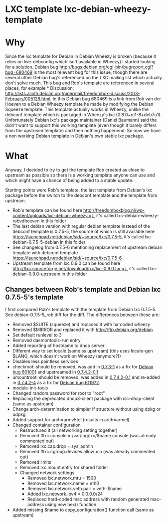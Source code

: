 LXC template lxc-debian-wheezy-template
=======================================

# Why
Since the lxc template for Debian in Debian Wheezy is broken (because it relies on live-debconfig which isn't available in Wheezy) I started looking for a solution.
Debian bug http://bugs.debian.org/cgi-bin/bugreport.cgi?bug=680469 is the most relevant bug for this issue, though there are several other Debian bug's referenced on the LXC mailing list which actually don't solve much. This bug and Rob's template are referenced in several places, for example * Discussion: http://lists.alioth.debian.org/pipermail/freedombox-discuss/2013-February/005128.html.
In this Debian bug 680469 is a link from Rob van der Hoeven to a Debian Wheezy template he made by modifying the Debian Squeeze template. This template actually works in Wheezy, unlike the debconf template which is packaged in Wheezy's lxc (0.8.0~rc1-8+deb7u1). 
Unfortunately Debian lxc's package maintainer (Daniel Baumann) said the didn't want to support this working template (even though it barely differs from the upstream template) and then nothing happenend.
So now we have a non working Debian template in Debian's own stable lxc package.

# What
Anyway, I decided to try to get the template Rob created as close to upstream as possible so there is a working template anyone can use and which might have a chance of being added to a stable update.

Starting points were Rob's template, the last template from Debian's lxc package before the switch to the debconf template and the template from upstream.
* Rob's template can be found here http://freedomboxblog.nl/wp-content/uploads/lxc-debian-wheezy.gz, it's called lxc-debian-wheezy-robvdhoeven in this folder
* The last debian version with regular debian template instead of the debconf template is 0.7.5-5, the source of which is still available here https://launchpad.net/debian/sid/+source/lxc/0.7.5-5, it's called lxc-debian-0.7.5-5-debian in this folder
 * See changelog from 0.7.5-6 mentioning replacement of upstream debian template with debconf template https://launchpad.net/debian/sid/+source/lxc/0.7.5-6
* Upstream template from lxc 0.9.0 can be found here http://lxc.sourceforge.net/download/lxc/lxc-0.9.0.tar.gz, it's called lxc-debian-0.9.0-upstream in this folder

## Changes between Rob's template and Debian lxc 0.7.5-5's template
I first compared Rob's template with the template from Debian lxc 0.7.5-5. See debian-0.7.5-5_rob.diff for the diff. The differences between these are:
* Removed $SUITE (squeeze) and replaced it with harcoded wheezy
* Removed $MIRROR and replaced it with http://ftp.debian.org/debian
* Set default runlevel to 3
* Removed daemontools-run entry
* Added reporting of hostname to dhcp server
* Different way to set locale (same as upstream) (this uses locale-gen $LANG, which doesn't work on Wheezy (anymore?))
* Disables less pointless services
 * checkroot: should be removed, was add in [0.7.3-1](https://launchpad.net/debian/wheezy/+source/lxc/0.7.3-1) as a fix for [Debian bug 601001](http://bugs.debian.org/cgi-bin/bugreport.cgi?bug=601001) and upstreamed in [0.7.4.2-0.1](https://launchpad.net/debian/sid/+source/lxc/0.7.4.2-0.1)
 * umountroot: should be removed, was added in [0.7.4.2-0.1](https://launchpad.net/debian/sid/+source/lxc/0.7.4.2-0.1) and re-added in [0.7.4.2-4](https://launchpad.net/debian/sid/+source/lxc/0.7.4.2-4) as a fix for [Debian bug 611972](http://bugs.debian.org/cgi-bin/bugreport.cgi?bug=611972).
 * module-init-tools
* Changed random password for root to "root"
* Replacing the deprecated dhcp3-client package with isc-dhcp-client (same as upstream)
* Change arch-determination to simpler if structure without using dpkg or udpkg
* Added support for arch=armv5tel (results in arch=armel)
* Changed container configuration
  * Restructured it (all networking setting together)
  * Removed #lxc.console = /var/log/lxc/$name.console (was already commented out)
  * Removed lxc.cap.drop = sys_admin
  * Removed #lxc.cgroup.devices.allow = a (was already commented out)
  * Removed limits
  * Removed lxc.mount.entry for shared folder
  * Changed network settings
    * Removed lxc.network.mtu = 1500
    * Removed lxc.network.name = eth0
    * Removed lxc.network.veth.pair = veth-$name
    * Added lxc.network.ipv4 = 0.0.0.0/24
    * Replaced hard-coded mac address with random generated mac-address using new hex() function
* Added missing $name to copy_configuration() function call (same as upstream)

